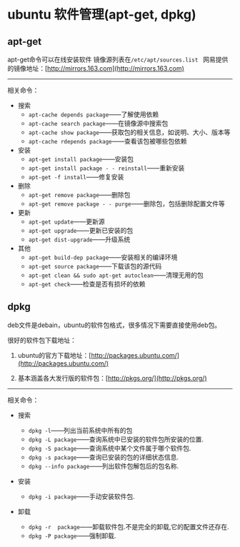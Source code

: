 ubuntu 软件管理(apt-get, dpkg)
====================
apt-get
-------
apt-get命令可以在线安装软件 镜像源列表在`/etc/apt/sources.list `
网易提供的镜像地址：[http://mirrors.163.com](http://mirrors.163.com)

***

相关命令：

- 搜索
    - `apt-cache depends package`——了解使用依赖
    - `apt-cache search package`——在镜像源中搜索包 
    - `apt-cache show package`——获取包的相关信息，如说明、大小、版本等 
    - `apt-cache rdepends package`——查看该包被哪些包依赖
- 安装
    - `apt-get install package`——安装包 
    - `apt-get install package - - reinstall`——重新安装 
    - `apt-get -f install`——修复安装 
- 删除
    - `apt-get remove package`——删除包
    - `apt-get remove package - - purge`——删除包，包括删除配置文件等
- 更新
    - `apt-get update`——更新源 
    - `apt-get upgrade`——更新已安装的包
    - `apt-get dist-upgrade`——升级系统
- 其他
    - `apt-get build-dep package`——安装相关的编译环境
    - `apt-get source package`——下载该包的源代码
    - `apt-get clean && sudo apt-get autoclean`——清理无用的包
    - `apt-get check`——检查是否有损坏的依赖

dpkg
----

deb文件是debain，ubuntu的软件包格式，很多情况下需要直接使用deb包。

很好的软件包下载地址：

1. ubuntu的官方下载地址：[http://packages.ubuntu.com/](http://packages.ubuntu.com/)

2. 基本涵盖各大发行版的软件包：[http://pkgs.org/](http://pkgs.org/)

***

相关命令：



- 搜索

    - `dpkg -l`——列出当前系统中所有的包
    - `dpkg -L package`——查询系统中已安装的软件包所安装的位置.
    - `dpkg -S package`——查询系统中某个文件属于哪个软件包. 
    - `dpkg -s package`——查询已安装的包的详细状态信息.
    - `dpkg --info package`——列出软件包解包后的包名称.

- 安装
    - `dpkg -i package`——手动安装软件包.

- 卸载
    - `dpkg -r  package`——卸载软件包.不是完全的卸载,它的配置文件还存在.
    - `dpkg -P package`——强制卸载.
